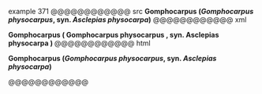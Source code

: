 example 371
@@@@@@@@@@@@ src
**Gomphocarpus (*Gomphocarpus physocarpus*, syn.
*Asclepias physocarpa*)**
@@@@@@@@@@@@ xml
<?xml version="1.0" encoding="UTF-8"?>
<!DOCTYPE document SYSTEM "CommonMark.dtd">
<document xmlns="http://commonmark.org/xml/1.0">
  <paragraph>
    <strong>
      <text>Gomphocarpus (</text>
      <emph>
        <text>Gomphocarpus physocarpus</text>
      </emph>
      <text>, syn.</text>
      <softbreak />
      <emph>
        <text>Asclepias physocarpa</text>
      </emph>
      <text>)</text>
    </strong>
  </paragraph>
</document>
@@@@@@@@@@@@ html
<p><strong>Gomphocarpus (<em>Gomphocarpus physocarpus</em>, syn.
<em>Asclepias physocarpa</em>)</strong></p>
@@@@@@@@@@@@
